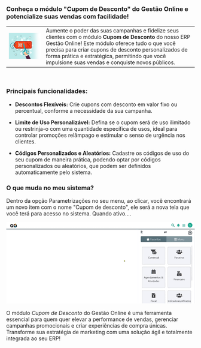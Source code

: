 ### Conheça o módulo "Cupom de Desconto" do Gestão Online e potencialize suas vendas com facilidade!

| | |
|-|-|
|![](https://github.com/Gestao-Online/public-docs/blob/5535479321a7865755cb5c793214b6662510bbe1/erp-v2/marketplace/extensions/br.com.gestao-online.module.cupom-desconto/assets/modulo_cupom_desconto_02.png?raw=true) |Aumente o poder das suas campanhas e fidelize seus clientes com o módulo **Cupom de Desconto** do nosso ERP Gestão Online! Este módulo oferece tudo o que você precisa para criar cupons de desconto personalizados de forma prática e estratégica, permitindo que você impulsione suas vendas e conquiste novos públicos.|

<br>

### Principais funcionalidades:

* **Descontos Flexíveis:** Crie cupons com desconto em valor fixo ou percentual, conforme a necessidade da sua campanha.

* **Limite de Uso Personalizável:** Defina se o cupom será de uso ilimitado ou restrinja-o com uma quantidade específica de usos, ideal para controlar promoções relâmpago e estimular o senso de urgência nos clientes.

* **Códigos Personalizados e Aleatórios:** Cadastre os códigos de uso do seu cupom de maneira prática, podendo optar por códigos personalizados ou aleatórios, que podem ser definidos automaticamente pelo sistema.

### O que muda no meu sistema?

Dentro da opção Parametrizações no seu menu, ao clicar, você encontrará um novo item com o nome "Cupom de desconto", ele será a nova tela que você terá para acesso no sistema. Quando ativo....

![](https://github.com/Gestao-Online/public-docs/blob/5535479321a7865755cb5c793214b6662510bbe1/erp-v2/marketplace/extensions/br.com.gestao-online.module.cupom-desconto/assets/modulo_cupom_desconto_03.gif?raw=true)

O módulo *Cupom de Desconto* do Gestão Online é uma ferramenta essencial para quem quer elevar a performance de vendas, gerenciar campanhas promocionais e criar experiências de compra únicas. Transforme sua estratégia de marketing com uma solução ágil e totalmente integrada ao seu ERP!